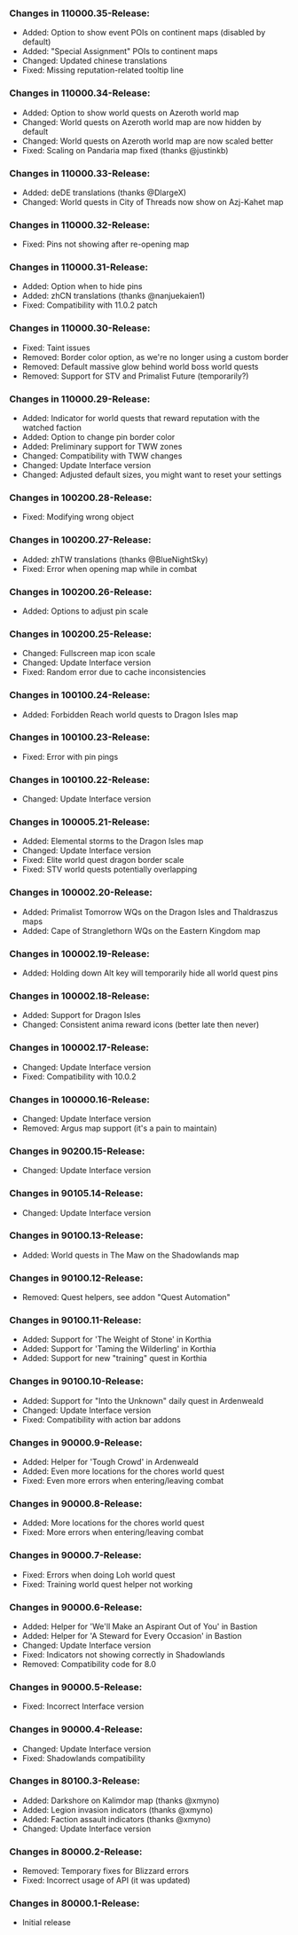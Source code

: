 ### Changes in 110000.35-Release:

- Added: Option to show event POIs on continent maps (disabled by default)
- Added: "Special Assignment" POIs to continent maps
- Changed: Updated chinese translations
- Fixed: Missing reputation-related tooltip line

### Changes in 110000.34-Release:

- Added: Option to show world quests on Azeroth world map
- Changed: World quests on Azeroth world map are now hidden by default
- Changed: World quests on Azeroth world map are now scaled better
- Fixed: Scaling on Pandaria map fixed (thanks @justinkb)

### Changes in 110000.33-Release:

- Added: deDE translations (thanks @DlargeX)
- Changed: World quests in City of Threads now show on Azj-Kahet map

### Changes in 110000.32-Release:

- Fixed: Pins not showing after re-opening map

### Changes in 110000.31-Release:

- Added: Option when to hide pins
- Added: zhCN translations (thanks @nanjuekaien1)
- Fixed: Compatibility with 11.0.2 patch

### Changes in 110000.30-Release:

- Fixed: Taint issues
- Removed: Border color option, as we're no longer using a custom border
- Removed: Default massive glow behind world boss world quests
- Removed: Support for STV and Primalist Future (temporarily?)

### Changes in 110000.29-Release:

- Added: Indicator for world quests that reward reputation with the watched faction
- Added: Option to change pin border color
- Added: Preliminary support for TWW zones
- Changed: Compatibility with TWW changes
- Changed: Update Interface version
- Changed: Adjusted default sizes, you might want to reset your settings

### Changes in 100200.28-Release:

- Fixed: Modifying wrong object

### Changes in 100200.27-Release:

- Added: zhTW translations (thanks @BlueNightSky)
- Fixed: Error when opening map while in combat

### Changes in 100200.26-Release:

- Added: Options to adjust pin scale

### Changes in 100200.25-Release:

- Changed: Fullscreen map icon scale
- Changed: Update Interface version
- Fixed: Random error due to cache inconsistencies

### Changes in 100100.24-Release:

- Added: Forbidden Reach world quests to Dragon Isles map

### Changes in 100100.23-Release:

- Fixed: Error with pin pings

### Changes in 100100.22-Release:

- Changed: Update Interface version

### Changes in 100005.21-Release:

- Added: Elemental storms to the Dragon Isles map
- Changed: Update Interface version
- Fixed: Elite world quest dragon border scale
- Fixed: STV world quests potentially overlapping

### Changes in 100002.20-Release:

- Added: Primalist Tomorrow WQs on the Dragon Isles and Thaldraszus maps
- Added: Cape of Stranglethorn WQs on the Eastern Kingdom map

### Changes in 100002.19-Release:

- Added: Holding down Alt key will temporarily hide all world quest pins

### Changes in 100002.18-Release:

- Added: Support for Dragon Isles
- Changed: Consistent anima reward icons (better late then never)

### Changes in 100002.17-Release:

- Changed: Update Interface version
- Fixed: Compatibility with 10.0.2

### Changes in 100000.16-Release:

- Changed: Update Interface version
- Removed: Argus map support (it's a pain to maintain)

### Changes in 90200.15-Release:

- Changed: Update Interface version

### Changes in 90105.14-Release:

- Changed: Update Interface version

### Changes in 90100.13-Release:

- Added: World quests in The Maw on the Shadowlands map

### Changes in 90100.12-Release:

- Removed: Quest helpers, see addon "Quest Automation"

### Changes in 90100.11-Release:

- Added: Support for 'The Weight of Stone' in Korthia
- Added: Support for 'Taming the Wilderling' in Korthia
- Added: Support for new "training" quest in Korthia

### Changes in 90100.10-Release:

- Added: Support for "Into the Unknown" daily quest in Ardenweald
- Changed: Update Interface version
- Fixed: Compatibility with action bar addons

### Changes in 90000.9-Release:

- Added: Helper for 'Tough Crowd' in Ardenweald
- Added: Even more locations for the chores world quest
- Fixed: Even more errors when entering/leaving combat

### Changes in 90000.8-Release:

- Added: More locations for the chores world quest
- Fixed: More errors when entering/leaving combat

### Changes in 90000.7-Release:

- Fixed: Errors when doing Loh world quest
- Fixed: Training world quest helper not working

### Changes in 90000.6-Release:

- Added: Helper for 'We'll Make an Aspirant Out of You' in Bastion
- Added: Helper for 'A Steward for Every Occasion' in Bastion
- Changed: Update Interface version
- Fixed: Indicators not showing correctly in Shadowlands
- Removed: Compatibility code for 8.0

### Changes in 90000.5-Release:

- Fixed: Incorrect Interface version

### Changes in 90000.4-Release:

- Changed: Update Interface version
- Fixed: Shadowlands compatibility

### Changes in 80100.3-Release:

- Added: Darkshore on Kalimdor map (thanks @xmyno)
- Added: Legion invasion indicators (thanks @xmyno)
- Added: Faction assault indicators (thanks @xmyno)
- Changed: Update Interface version

### Changes in 80000.2-Release:

- Removed: Temporary fixes for Blizzard errors
- Fixed: Incorrect usage of API (it was updated)

### Changes in 80000.1-Release:

- Initial release
